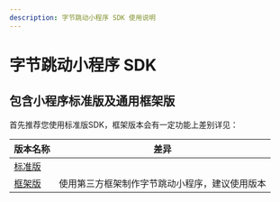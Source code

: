 ```yaml
---
description: 字节跳动小程序 SDK 使用说明
---
```


# 字节跳动小程序 SDK

## 包含小程序标准版及通用框架版 <a href="bao-han-xiao-cheng-xu-biao-zhun-ban-cha-jian-ban-ji-tong-yong-kuang-jia-ban" id="bao-han-xiao-cheng-xu-biao-zhun-ban-cha-jian-ban-ji-tong-yong-kuang-jia-ban"></a>

首先推荐您使用标准版SDK，框架版本会有一定功能上差别详见：

| 版本名称                        | 差异                      |
| --------------------------- | ----------------------- |
| ​[标准版​](bytedance.md)       | ​                       |
| ​[框架版​](bytedancecustom.md) | 使用第三方框架制作字节跳动小程序，建议使用版本 |
